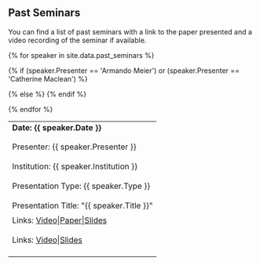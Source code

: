 ## Past Seminars

You can find a list of past seminars with a link to the paper presented and a video recording of the seminar if available.


<table width="100%" cellspacing="5" cellpadding="5">

{% for speaker in site.data.past_seminars %}
<tr>
  <td colspan="2" height="40" valign="top" class="session"><strong>Date: {{ speaker.Date }}</strong></td>
</tr>
<tr>
  <td colspan="2" height="40" valign="top" class="chair">Presenter: {{ speaker.Presenter }}</td>
</tr>
<tr>
  <td colspan="2" height="40" valign="top" class="chair">Institution: {{ speaker.Institution }}</td>
</tr>
<tr>
  <td colspan="2" height="40" valign="top" class="chair">Presentation Type: {{ speaker.Type }}</td>
</tr>
<tr>
   <td height="30" valign="top" class="paper">Presentation Title: "{{ speaker.Title }}"</td>
</tr>

{% if (speaker.Presenter == 'Armando Meier') or (speaker.Presenter == 'Catherine Maclean') %}
<tr>
  <td colspan="2" height="40" valign="top" class="registration">Links: <a href="{{ speaker.Video }}">Video</a>|<a href="{{ speaker.Draft }}">Paper</a>|<a href="{{ speaker.Paper }}" download="{{ speaker.Paper }}">Slides</a></td>
</tr>
{% else %}
<tr>
  <td colspan="2" height="40" valign="top" class="registration">Links: <a href="{{ speaker.Video }}">Video</a>|<a href="{{ speaker.Paper }}" download="{{ speaker.Paper }}">Slides</a></td>
</tr>
{% endif %}

<tr style="border-bottom:1px solid black">
  <td colspan="100%"></td>
</tr>

 {% endfor %}
</table>
